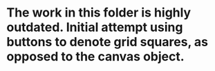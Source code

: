# The work in this folder is highly outdated. Initial attempt using buttons to denote grid squares, as opposed to the canvas object.
